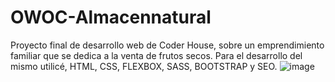 # OWOC-Almacennatural
Proyecto final de desarrollo web de Coder House, sobre un emprendimiento familiar que se dedica a la venta de frutos secos.
Para el desarrollo del mismo utilicé, HTML, CSS, FLEXBOX, SASS, BOOTSTRAP y SEO.
![image](https://user-images.githubusercontent.com/105252367/180113129-c537fa61-cb49-4fe2-bd47-656b32984e49.png)
